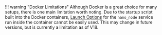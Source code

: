 !!! warning "Docker Limitations"
	Although Docker is a great choice for many setups, there is one main limitation worth noting. Due to the startup script built into the Docker containers, [Launch Options](/commands/command-line-interface/#launch-options) for the `nano_node` service run inside the container cannot be easily used. This may change in future versions, but is currently a limitation as of V18.